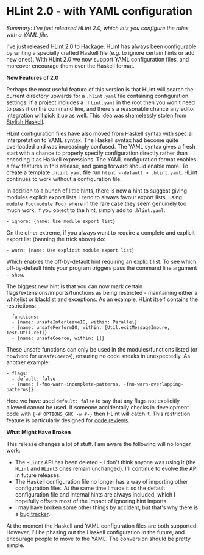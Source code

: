 # HLint 2.0 - with YAML configuration

_Summary: I've just released HLint 2.0, which lets you configure the rules with a YAML file._

I've just released [HLint 2.0](https://github.com/ndmitchell/hlint) to [Hackage](https://hackage.haskell.org/). HLint has always been configurable by writing a specially crafted Haskell file (e.g. to ignore certain hints or add new ones). With HLint 2.0 we now support YAML configuration files, and moreover encourage them over the Haskell format.

**New Features of 2.0**

Perhaps the most useful feature of this version is that HLint will search the current directory upwards for a `.hlint.yaml` file containing configuration settings. If a project includes a `.hlint.yaml` in the root then you won't need to pass it on the command line, and there's a reasonable chance any editor integration will pick it up as well. This idea was shamelessly stolen from [Stylish Haskell](https://github.com/jaspervdj/stylish-haskell/).

HLint configuration files have also moved from Haskell syntax with special interpretation to YAML syntax. The Haskell syntax had become quite overloaded and was increasingly confused. The YAML syntax gives a fresh start with a chance to properly specify configuration directly rather than encoding it as Haskell expressions. The YAML configuration format enables a few features in this release, and going forward should enable more. To create a template `.hlint.yaml` file run `hlint --default > .hlint.yaml`. HLint continues to work without a configuration file.

In addition to a bunch of little hints, there is now a hint to suggest giving modules explicit export lists. I tend to always favour export lists, using `module Foo(module Foo) where` in the rare case they seem genuinely too much work. If you object to the hint, simply add to `.hlint.yaml`:

    - ignore: {name: Use module export list}

On the other extreme, if you always want to require a complete and explicit export list (banning the trick above) do:

    - warn: {name: Use explicit module export list}

Which enables the off-by-default hint requiring an explicit list. To see which off-by-default hints your program triggers pass the command line argument `--show`.

The biggest new hint is that you can now mark certain flags/extensions/imports/functions as being restricted - maintaining either a whitelist or blacklist and exceptions. As an example, HLint itself contains the restrictions:

    - functions:
      - {name: unsafeInterleaveIO, within: Parallel}
      - {name: unsafePerformIO, within: [Util.exitMessageImpure, Test.Util.ref]}
      - {name: unsafeCoerce, within: []}

These unsafe functions can only be used in the modules/functions listed (or nowhere for `unsafeCoerce`), ensuring no code sneaks in unexpectedly. As another example:

    - flags:
      - default: false
      - {name: [-fno-warn-incomplete-patterns, -fno-warn-overlapping-patterns]}

Here we have used `default: false` to say that any flags not explicitly allowed cannot be used. If someone accidentally checks in development code with `{-# OPTIONS_GHC -w #-}` then HLint will catch it. This restriction feature is particularly designed for [code reviews](http://neilmitchell.blogspot.co.uk/2017/04/code-review-reviewed.html).

**What Might Have Broken**

This release changes a lot of stuff. I am aware the following will no longer work:

* The `HLint2` API has been deleted - I don't think anyone was using it (the `HLint` and `HLint3` ones remain unchanged). I'll continue to evolve the API in future releases.
* The Haskell configuration file no longer has a way of importing other configuration files. At the same time I made it so the default configuration file and internal hints are always included, which I hopefully offsets most of the impact of ignoring hint imports.
* I may have broken some other things by accident, but that's why there is a [bug tracker](https://github.com/ndmitchell/hlint/issues).

At the moment the Haskell and YAML configuration files are both supported. However, I'll be phasing out the Haskell configuration in the future, and encourage people to move to the YAML. The conversion should be pretty simple.